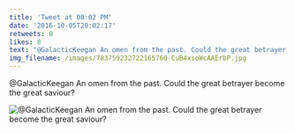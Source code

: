 ```yaml
---
title: 'Tweet at 08:02 PM'
date: '2016-10-05T20:02:17'
retweets: 0
likes: 8
text: "@GalacticKeegan An omen from the past. Could the great betrayer become the great saviour?"
img_filename: /images/783759232722165760-CuB4xsoWcAAErbP.jpg
---
```

@GalacticKeegan An omen from the past. Could the great betrayer become the great saviour?

![@GalacticKeegan An omen from the past. Could the great betrayer become the great saviour?](/images/783759232722165760-CuB4xsoWcAAErbP.jpg "@GalacticKeegan An omen from the past. Could the great betrayer become the great saviour?")